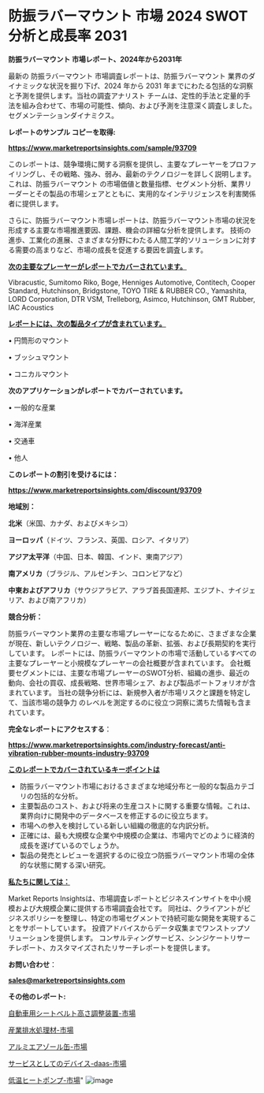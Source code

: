 # 防振ラバーマウント 市場 2024 SWOT 分析と成長率 2031

<strong>防振ラバーマウント 市場レポート、2024年から2031年</strong>

最新の 防振ラバーマウント 市場調査レポートは、防振ラバーマウント 業界のダイナミックな状況を掘り下げ、2024 年から 2031 年までにわたる包括的な洞察と予測を提供します。当社の調査アナリスト チームは、定性的手法と定量的手法を組み合わせて、市場の可能性、傾向、および予測を注意深く調査しました。 セグメンテーションダイナミクス。



<strong>レポートのサンプル コピーを取得:</strong> <a href=https://www.marketreportsinsights.com/sample/93709>

<strong><u>https://www.marketreportsinsights.com/sample/93709</u></strong></a>

このレポートは、競争環境に関する洞察を提供し、主要なプレーヤーをプロファイリングし、その戦略、強み、弱み、最新のテクノロジーを詳しく説明します。 これは、防振ラバーマウント の市場価値と数量指標、セグメント分析、業界リーダーとその製品の市場シェアとともに、実用的なインテリジェンスを利害関係者に提供します。

さらに、防振ラバーマウント市場レポートは、防振ラバーマウント市場の状況を形成する主要な市場推進要因、課題、機会の詳細な分析を提供します。 技術の進歩、工業化の進展、さまざまな分野にわたる人間工学的ソリューションに対する需要の高まりなど、市場の成長を促進する要因を調査します。



<strong><u>次の主要なプレーヤーがレポートでカバーされています。</u></strong>

Vibracustic, Sumitomo Riko, Boge, Henniges Automotive, Contitech, Cooper Standard, Hutchinson, Bridgstone, TOYO TIRE & RUBBER CO., Yamashita, LORD Corporation, DTR VSM, Trelleborg, Asimco, Hutchinson, GMT Rubber, IAC Acoustics



<strong><u><b>レポートには、次の製品タイプが含まれています。</b></u></strong>

• 円筒形のマウント

• ブッシュマウント

• コニカルマウント



<strong><b>次のアプリケーションがレポートでカバーされています。</b></strong>

• 一般的な産業

• 海洋産業

• 交通車

• 他人



<strong><b>このレポートの割引を受けるには：</b></strong><a href=https://www.marketreportsinsights.com/discount/93709>

<strong><u>https://www.marketreportsinsights.com/discount/93709</u></strong></a>



<strong>地域別：</strong>



<strong>北米</strong>（米国、カナダ、およびメキシコ）



<strong>ヨーロッパ</strong>（ドイツ、フランス、英国、ロシア、イタリア）



<strong>アジア太平洋</strong>（中国、日本、韓国、インド、東南アジア）



<strong>南アメリカ</strong>（ブラジル、アルゼンチン、コロンビアなど）



<strong>中東およびアフリカ</strong>（サウジアラビア、アラブ首長国連邦、エジプト、ナイジェリア、および南アフリカ）



<strong>競合分析：</strong>

防振ラバーマウント業界の主要な市場プレーヤーになるために、さまざまな企業が現在、新しいテクノロジー、戦略、製品の革新、拡張、および長期契約を実行しています。 レポートには、防振ラバーマウントの市場で活動しているすべての主要なプレーヤーと小規模なプレーヤーの会社概要が含まれています。 会社概要セグメントには、主要な市場プレーヤーのSWOT分析、組織の進歩、最近の動向、会社の買収、成長戦略、世界市場シェア、および製品ポートフォリオが含まれています。 当社の競争分析には、新規参入者が市場リスクと課題を特定して、当該市場の競争力 のレベルを測定するのに役立つ洞察に満ちた情報も含まれています。



<strong>完全なレポートにアクセスする</strong>：

<a href=https://www.marketreportsinsights.com/industry-forecast/anti-vibration-rubber-mounts-industry-93709>

<strong><u>https://www.marketreportsinsights.com/industry-forecast/anti-vibration-rubber-mounts-industry-93709</u></strong></a>



<strong><u><b>このレポートでカバーされているキーポイントは</b></u></strong>
<ul>
  <li>防振ラバーマウント市場におけるさまざまな地域分布と一般的な製品カテゴリの包括的な分析。</li>
  <li>主要製品のコスト、および将来の生産コストに関する重要な情報。これは、業界向けに開発中のデータベースを修正するのに役立ちます。</li>
  <li>市場への参入を検討している新しい組織の徹底的な内訳分析。</li>
  <li>正確には、最も大規模な企業や中規模の企業は、市場内でどのように経済的成長を遂げているのでしょうか。</li>
  <li>製品の発売とレビューを選択するのに役立つ防振ラバーマウント市場の全体的な状態に関する深い研究。</li>
</ul>


<strong><u><b>私たちに関しては：</b></u></strong>

Market Reports Insightsは、市場調査レポートとビジネスインサイトを中小規模および大規模企業に提供する市場調査会社です。 同社は、クライアントがビジネスポリシーを整理し、特定の市場セグメントで持続可能な開発を実現することをサポートしています。 投資アドバイスからデータ収集までワンストップソリューションを提供します。 コンサルティングサービス、シンジケートリサーチレポート、カスタマイズされたリサーチレポートを提供します。



<strong><b>お問い合わせ</b></strong>：

<a href=mailto:sales@marketreportsinsights.com>

<strong><u>sales@marketreportsinsights.com</u></strong></a>



<strong>その他のレポート:</strong>

<a href=https://www.linkedin.com/pulse/自動車用シートベルト高さ調整装置-市場-2023-総利益と主要ベンダー-ddp9f/>自動車用シートベルト高さ調整装置-市場</a>

<a href=https://www.linkedin.com/pulse/産業排水処理材-市場-2023-最新の-cagr-および成長分析-2030-trend-titans-360-analysis-6e9tf/>産業排水処理材-市場</a>

<a href=https://www.linkedin.com/pulse/アルミエアゾール缶-市場-2023-収益と成長ドライバー-2030-data-dive-discoveries-24-analysis-fm8zf/>アルミエアゾール缶-市場</a>

<a href=https://www.linkedin.com/pulse/サービスとしてのデバイス-daas-市場-2023-推進要因と成長機会-gtibf/>サービスとしてのデバイス-daas-市場</a>

<a href=https://www.linkedin.com/pulse/低温ヒートポンプ-市場-2023-swot-分析と成長率-2030-analytics-achievers-24-analysis-wcrqf/>低温ヒートポンプ-市場</a>"
![image](https://github.com/gayatriri2/Market-Trends/assets/166717496/a82d9ad6-12ae-4275-bf3c-659d45e50b73)
